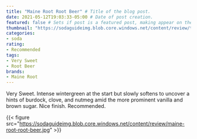 ```yaml
---
title: "Maine Root Root Beer" # Title of the blog post.
date: 2021-05-12T19:03:33-05:00 # Date of post creation.
featured: false # Sets if post is a featured post, making appear on the home page side bar.
thumbnail: "https://sodaguideimg.blob.core.windows.net/content/review/thumbs/maine-root-root-beer.jpg" # Sets thumbnail image appearing inside card on homepage.
categories:
- soda
rating:
- Recommended
tags:
- Very Sweet
- Root Beer
brands:
- Maine Root
---
```


Very Sweet. Intense wintergreen at the start but slowly softens to uncover a hints of burdock, clove, and nutmeg amid the more prominent vanilla and brown sugar. Nice finish. Recommended.

{{< figure src="https://sodaguideimg.blob.core.windows.net/content/review/maine-root-root-beer.jpg" >}}